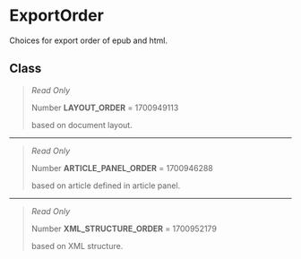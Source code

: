# ExportOrder
Choices for export order of epub and html.

## Class
> *Read Only* 
> 
> Number **LAYOUT_ORDER** = 1700949113
> 
> based on document layout.
*** 
> *Read Only* 
> 
> Number **ARTICLE_PANEL_ORDER** = 1700946288
> 
> based on article defined in article panel.
*** 
> *Read Only* 
> 
> Number **XML_STRUCTURE_ORDER** = 1700952179
> 
> based on XML structure.


